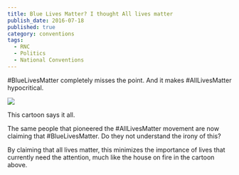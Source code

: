 ```yaml
---
title: Blue Lives Matter? I thought All lives matter
publish_date: 2016-07-18
published: true
category: conventions
tags:
  - RNC
  - Politics
  - National Conventions
---
```

\#BlueLivesMatter completely misses the point. And it makes #AllLivesMatter hypocritical. 

<img max-width="900" src="http://chainsawsuit.com/wp-content/uploads/2016/07/20160707_allhousesredux-506x500.png" class="img-fluid">

This cartoon says it all. 

The same people that pioneered the #AllLivesMatter movement are now claiming that #BlueLivesMatter. Do they not understand the irony of this?

By claiming that all lives matter, this minimizes the importance of lives that currently need the attention, much like the house on fire in the cartoon above.
